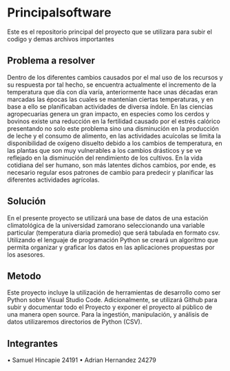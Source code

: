# Principalsoftware 
Este es el repositorio principal del proyecto que se utilizara para subir el codigo y demas archivos importantes 

## Problema a resolver
Dentro de los diferentes cambios causados por el mal uso de los recursos y su respuesta por tal hecho, se encuentra actualmente el incremento de la temperatura que día con día varía, anteriormente hace unas décadas eran marcadas las épocas las cuales se mantenían ciertas temperaturas, y en base a ello se planificaban actividades de diversa índole. En las ciencias agropecuarias genera un gran impacto, en especies como los cerdos y bovinos existe una reducción en la fertilidad causado por el estrés calórico presentando no solo este problema sino una disminución en la producción de leche y el consumo de alimento, en las actividades acuícolas se limita la disponibilidad de oxígeno disuelto debido a los cambios de temperatura, en las plantas que son muy vulnerables a los cambios drásticos y se ve reflejado en la disminución del rendimiento de los cultivos. En la vida cotidiana del ser humano, son más latentes dichos cambios, por ende, es necesario regular esos patrones de cambio para predecir y planificar las diferentes actividades agrícolas.
## Solución
En el presente proyecto se utilizará una base de datos de una estación climatológica de la universidad zamorano seleccionando una variable particular (temperatura diaria promedio) que será tabulada en formato csv. Utilizando el lenguaje de programación Python se creará un algoritmo que permita organizar y graficar los datos en las aplicaciones propuestas por los asesores.
## Metodo
Este proyecto incluye la utilización de herramientas de desarrollo como ser Python sobre Visual Studio Code. Adicionalmente, se utilizará Github para subir y documentar todo el Proyecto y exponer el proyecto al público de una manera open source. Para la ingestión, manipulación, y análisis de datos utilizaremos directorios de Python (CSV).
## Integrantes
•	Samuel Hincapie 24191
•   Adrian Hernandez 24279
